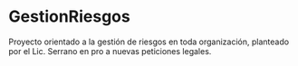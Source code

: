 # GestionRiesgos
Proyecto orientado a la gestión de riesgos en toda organización, planteado por el Lic. Serrano en pro a nuevas peticiones legales.
